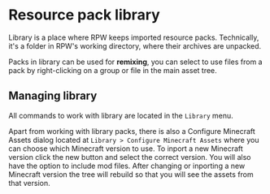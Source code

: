 # Resource pack library

Library is a place where RPW keeps imported resource packs. Technically, it's a 
folder in RPW's working directory, where their archives are unpacked.

Packs in library can be used for **remixing**, you can select to use files from 
a pack by right-clicking on a group or file in the main asset tree.


## Managing library

All commands to work with library are located in the `Library` menu.

Apart from working with library packs, there is also a Configure Minecraft Assets dialog located at
`Library > Configure Minecraft Assets` where you can choose which Minecraft version to use. To inport a new Minecraft
version click the new button and select the correct version. You will also have the option to include mod files. After
changing or inporting a new Minecraft version the tree will rebuild so that you will see the assets from that version.
